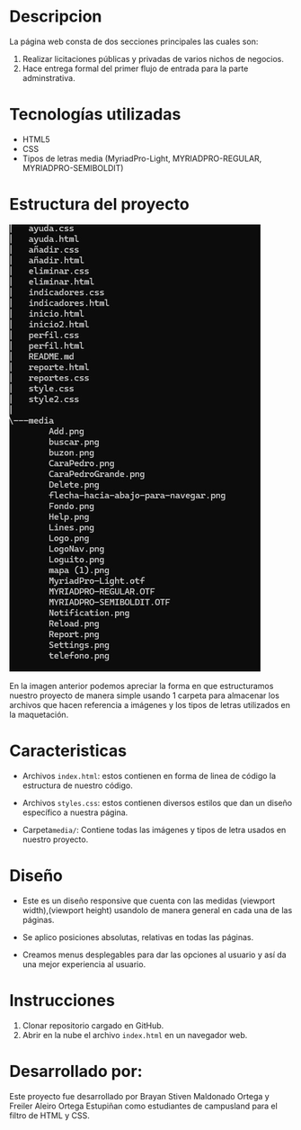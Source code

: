 # Descripcion

La página web consta de dos secciones principales las cuales son:

1. Realizar licitaciones públicas y privadas de varios nichos de negocios.
2. Hace entrega formal del primer flujo de entrada para la parte adminstrativa.

# Tecnologías utilizadas

* HTML5
* CSS
* Tipos de letras media (MyriadPro-Light, MYRIADPRO-REGULAR, MYRIADPRO-SEMIBOLDIT)


# Estructura del proyecto

![Proyecto](Proyecto.jpeg)

En la imagen anterior podemos apreciar la forma en que estructuramos nuestro proyecto 
de manera simple usando  1 carpeta para almacenar los archivos que hacen referencia a imágenes y los tipos de letras utilizados en la maquetación.

# Caracteristicas 

* Archivos `index.html`: estos contienen en forma de linea de código la estructura de nuestro código.

* Archivos `styles.css`: estos contienen diversos estilos que dan un diseño específico a nuestra página.

* Carpeta`media/`: Contiene todas las imágenes y tipos de letra usados en nuestro proyecto.

# Diseño

* Este es un diseño responsive que cuenta con las medidas (viewport width),(viewport height) usandolo de manera general en cada una de las páginas. 

* Se aplico posiciones absolutas, relativas en todas las páginas.

* Creamos menus desplegables para dar las opciones al usuario y así da una mejor experiencia al usuario.

# Instrucciones

1. Clonar repositorio cargado en GitHub.
2. Abrir en la nube el archivo `index.html` en un navegador web.

# Desarrollado por:

Este proyecto fue desarrollado por Brayan Stiven Maldonado Ortega y Freiler Aleiro Ortega Estupiñan como estudiantes de campusland para el filtro de HTML y CSS.
